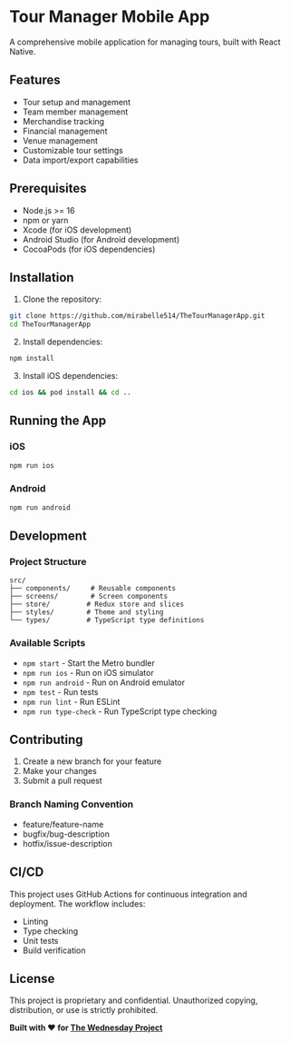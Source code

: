 # Tour Manager Mobile App

A comprehensive mobile application for managing tours, built with React Native.

## Features

- Tour setup and management
- Team member management
- Merchandise tracking
- Financial management
- Venue management
- Customizable tour settings
- Data import/export capabilities

## Prerequisites

- Node.js >= 16
- npm or yarn
- Xcode (for iOS development)
- Android Studio (for Android development)
- CocoaPods (for iOS dependencies)

## Installation

1. Clone the repository:
```bash
git clone https://github.com/mirabelle514/TheTourManagerApp.git
cd TheTourManagerApp
```

2. Install dependencies:
```bash
npm install
```

3. Install iOS dependencies:
```bash
cd ios && pod install && cd ..
```

## Running the App

### iOS
```bash
npm run ios
```

### Android
```bash
npm run android
```

## Development

### Project Structure
```
src/
├── components/     # Reusable components
├── screens/        # Screen components
├── store/         # Redux store and slices
├── styles/        # Theme and styling
└── types/         # TypeScript type definitions
```

### Available Scripts

- `npm start` - Start the Metro bundler
- `npm run ios` - Run on iOS simulator
- `npm run android` - Run on Android emulator
- `npm test` - Run tests
- `npm run lint` - Run ESLint
- `npm run type-check` - Run TypeScript type checking

## Contributing

1. Create a new branch for your feature
2. Make your changes
3. Submit a pull request

### Branch Naming Convention
- feature/feature-name
- bugfix/bug-description
- hotfix/issue-description

## CI/CD

This project uses GitHub Actions for continuous integration and deployment. The workflow includes:
- Linting
- Type checking
- Unit tests
- Build verification

## License

This project is proprietary and confidential. Unauthorized copying, distribution, or use is strictly prohibited.

**Built with ❤️ for [The Wednesday Project](https://thewednesdayproject.org/)**